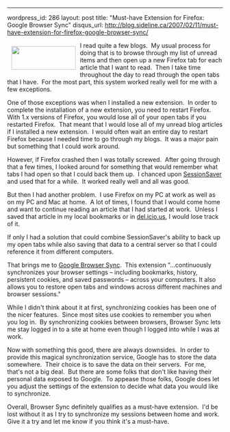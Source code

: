 --- 
wordpress_id: 286
layout: post
title: "Must-have Extension for Firefox:  Google Browser Sync"
disqus_url: http://blog.sideline.ca/2007/02/11/must-have-extension-for-firefox-google-browser-sync/

<img src="http://www.google.com/tools/firefox/common/labs_logo.gif" align="left" height="55" hspace="10" vspace="10" width="150" />I read quite a few blogs.  My usual process for doing that is to browse through my list of unread items and then open up a new Firefox tab for each article that I want to read.  Then I take time throughout the day to read through the open tabs that I have.  For the most part, this system worked really well for me with a few exceptions.

One of those exceptions was when I installed a new extension.  In order to complete the installation of a new extension, you need to restart Firefox.  With 1.x versions of Firefox, you would lose all of your open tabs if you restarted Firefox.  That meant that I would lose all of my unread blog articles if I installed a new extension.  I would often wait an entire day to restart Firefox because I needed time to go through my blogs.  It was a major pain but something that I could work around.

However, if Firefox crashed then I was totally screwed.  After going through that a few times, I looked around for something that would remember what tabs I had open so that I could back them up.  I chanced upon <a href="https://addons.mozilla.org/firefox/436/">SessionSaver</a> and used that for a while.  It worked really well and all was good.

But then I had another problem.  I use Firefox on my PC at work as well as on my PC and Mac at home.  A lot of times, I found that I would come home and want to continue reading an article that I had started at work.  Unless I saved that article in my local bookmarks or in <a href="http://del.icio.us">del.icio.us</a>, I would lose track of it.

If only I had a solution that could combine SessionSaver's ability to back up my open tabs while also saving that data to a central server so that I could reference it from different computers.

That brings me to <a href="http://www.google.com/tools/firefox/browsersync/">Google Browser Sync</a>.  This extension "...continuously synchronizes your browser settings – including bookmarks, history, persistent cookies, and saved passwords – across your computers. It also allows you to restore open tabs and windows across different machines and browser sessions."

While I didn't think about it at first, synchronizing cookies has been one of the nicer features.  Since most sites use cookies to remember you when you log in.  By synchronizing cookies between browsers, Browser Sync lets me stay logged in to a site at home even though I logged into while I was at work.

Now with something this good, there are always downsides.  In order to provide this magical synchronization service, Google has to store the data somewhere.  Their choice is to save the data on their servers.  For me, that's not a big deal.  But there are some folks that don't like having their personal data exposed to Google.  To appease those folks, Google does let you adjust the settings of the extension to decide what data you would like to synchronize.

Overall, Browser Sync definitely qualifies as a must-have extension.  I'd be lost without it as I try to synchronize my sessions between home and work.  Give it a try and let me know if you think it's a must-have.
